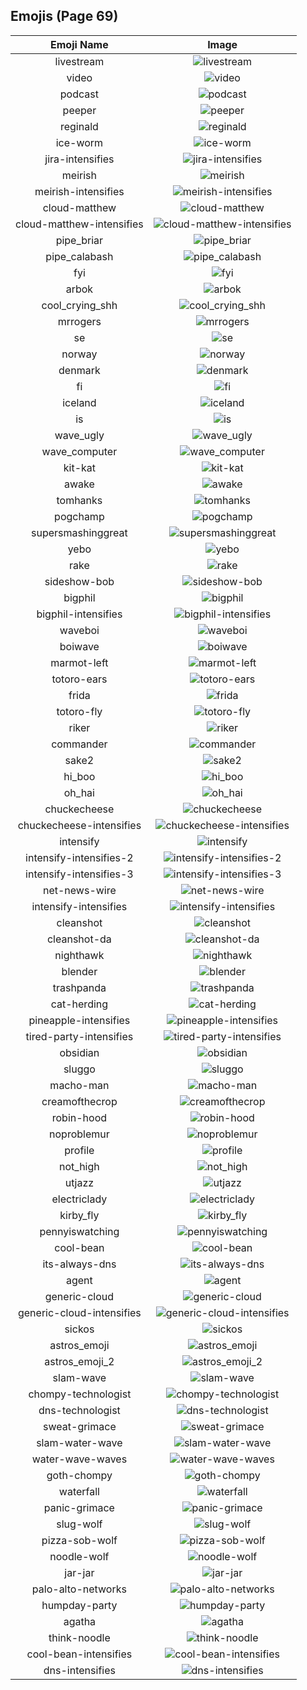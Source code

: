 
  ## Emojis (Page 69)
  |Emoji Name|Image|
  | :-: | :-: |
  |livestream| ![livestream](/output/livestream)|
  |video| ![video](/output/video)|
  |podcast| ![podcast](/output/podcast)|
  |peeper| ![peeper](/output/peeper.png)|
  |reginald| ![reginald](/output/reginald.png)|
  |ice-worm| ![ice-worm](/output/ice-worm.png)|
  |jira-intensifies| ![jira-intensifies](/output/jira-intensifies.gif)|
  |meirish| ![meirish](/output/meirish.png)|
  |meirish-intensifies| ![meirish-intensifies](/output/meirish-intensifies.gif)|
  |cloud-matthew| ![cloud-matthew](/output/cloud-matthew)|
  |cloud-matthew-intensifies| ![cloud-matthew-intensifies](/output/cloud-matthew-intensifies)|
  |pipe_briar| ![pipe_briar](/output/pipe_briar.png)|
  |pipe_calabash| ![pipe_calabash](/output/pipe_calabash.png)|
  |fyi| ![fyi](/output/fyi.png)|
  |arbok| ![arbok](/output/arbok.png)|
  |cool_crying_shh| ![cool_crying_shh](/output/cool_crying_shh.png)|
  |mrrogers| ![mrrogers](/output/mrrogers.png)|
  |se| ![se](/output/se.png)|
  |norway| ![norway](/output/norway.png)|
  |denmark| ![denmark](/output/denmark.png)|
  |fi| ![fi](/output/fi.png)|
  |iceland| ![iceland](/output/iceland.png)|
  |is| ![is](/output/is.png)|
  |wave_ugly| ![wave_ugly](/output/wave_ugly.gif)|
  |wave_computer| ![wave_computer](/output/wave_computer.gif)|
  |kit-kat| ![kit-kat](/output/kit-kat.png)|
  |awake| ![awake](/output/awake.png)|
  |tomhanks| ![tomhanks](/output/tomhanks.png)|
  |pogchamp| ![pogchamp](/output/pogchamp.png)|
  |supersmashinggreat| ![supersmashinggreat](/output/supersmashinggreat.gif)|
  |yebo| ![yebo](/output/yebo.png)|
  |rake| ![rake](/output/rake.png)|
  |sideshow-bob| ![sideshow-bob](/output/sideshow-bob.png)|
  |bigphil| ![bigphil](/output/bigphil.png)|
  |bigphil-intensifies| ![bigphil-intensifies](/output/bigphil-intensifies.gif)|
  |waveboi| ![waveboi](/output/waveboi.png)|
  |boiwave| ![boiwave](/output/boiwave.png)|
  |marmot-left| ![marmot-left](/output/marmot-left.png)|
  |totoro-ears| ![totoro-ears](/output/totoro-ears.gif)|
  |frida| ![frida](/output/frida.png)|
  |totoro-fly| ![totoro-fly](/output/totoro-fly.gif)|
  |riker| ![riker](/output/riker.gif)|
  |commander| ![commander](/output/commander.gif)|
  |sake2| ![sake2](/output/sake2.jpg)|
  |hi_boo| ![hi_boo](/output/hi_boo.gif)|
  |oh_hai| ![oh_hai](/output/oh_hai.gif)|
  |chuckecheese| ![chuckecheese](/output/chuckecheese.png)|
  |chuckecheese-intensifies| ![chuckecheese-intensifies](/output/chuckecheese-intensifies.gif)|
  |intensify| ![intensify](/output/intensify.png)|
  |intensify-intensifies-2| ![intensify-intensifies-2](/output/intensify-intensifies-2.gif)|
  |intensify-intensifies-3| ![intensify-intensifies-3](/output/intensify-intensifies-3.gif)|
  |net-news-wire| ![net-news-wire](/output/net-news-wire.png)|
  |intensify-intensifies| ![intensify-intensifies](/output/intensify-intensifies)|
  |cleanshot| ![cleanshot](/output/cleanshot.png)|
  |cleanshot-da| ![cleanshot-da](/output/cleanshot-da.png)|
  |nighthawk| ![nighthawk](/output/nighthawk.png)|
  |blender| ![blender](/output/blender.gif)|
  |trashpanda| ![trashpanda](/output/trashpanda.png)|
  |cat-herding| ![cat-herding](/output/cat-herding.jpg)|
  |pineapple-intensifies| ![pineapple-intensifies](/output/pineapple-intensifies.png)|
  |tired-party-intensifies| ![tired-party-intensifies](/output/tired-party-intensifies.gif)|
  |obsidian| ![obsidian](/output/obsidian.png)|
  |sluggo| ![sluggo](/output/sluggo.png)|
  |macho-man| ![macho-man](/output/macho-man.gif)|
  |creamofthecrop| ![creamofthecrop](/output/creamofthecrop.png)|
  |robin-hood| ![robin-hood](/output/robin-hood.png)|
  |noproblemur| ![noproblemur](/output/noproblemur.png)|
  |profile| ![profile](/output/profile.png)|
  |not_high| ![not_high](/output/not_high.png)|
  |utjazz| ![utjazz](/output/utjazz.png)|
  |electriclady| ![electriclady](/output/electriclady.jpg)|
  |kirby_fly| ![kirby_fly](/output/kirby_fly.gif)|
  |pennyiswatching| ![pennyiswatching](/output/pennyiswatching.png)|
  |cool-bean| ![cool-bean](/output/cool-bean.png)|
  |its-always-dns| ![its-always-dns](/output/its-always-dns.jpg)|
  |agent| ![agent](/output/agent.png)|
  |generic-cloud| ![generic-cloud](/output/generic-cloud.png)|
  |generic-cloud-intensifies| ![generic-cloud-intensifies](/output/generic-cloud-intensifies.gif)|
  |sickos| ![sickos](/output/sickos.jpg)|
  |astros_emoji| ![astros_emoji](/output/astros_emoji.png)|
  |astros_emoji_2| ![astros_emoji_2](/output/astros_emoji_2.png)|
  |slam-wave| ![slam-wave](/output/slam-wave.jpg)|
  |chompy-technologist| ![chompy-technologist](/output/chompy-technologist.gif)|
  |dns-technologist| ![dns-technologist](/output/dns-technologist.png)|
  |sweat-grimace| ![sweat-grimace](/output/sweat-grimace.png)|
  |slam-water-wave| ![slam-water-wave](/output/slam-water-wave.png)|
  |water-wave-waves| ![water-wave-waves](/output/water-wave-waves.gif)|
  |goth-chompy| ![goth-chompy](/output/goth-chompy.gif)|
  |waterfall| ![waterfall](/output/waterfall.png)|
  |panic-grimace| ![panic-grimace](/output/panic-grimace.png)|
  |slug-wolf| ![slug-wolf](/output/slug-wolf.png)|
  |pizza-sob-wolf| ![pizza-sob-wolf](/output/pizza-sob-wolf.png)|
  |noodle-wolf| ![noodle-wolf](/output/noodle-wolf.png)|
  |jar-jar| ![jar-jar](/output/jar-jar.png)|
  |palo-alto-networks| ![palo-alto-networks](/output/palo-alto-networks.png)|
  |humpday-party| ![humpday-party](/output/humpday-party.gif)|
  |agatha| ![agatha](/output/agatha.png)|
  |think-noodle| ![think-noodle](/output/think-noodle.png)|
  |cool-bean-intensifies| ![cool-bean-intensifies](/output/cool-bean-intensifies.gif)|
  |dns-intensifies| ![dns-intensifies](/output/dns-intensifies.gif)|
  